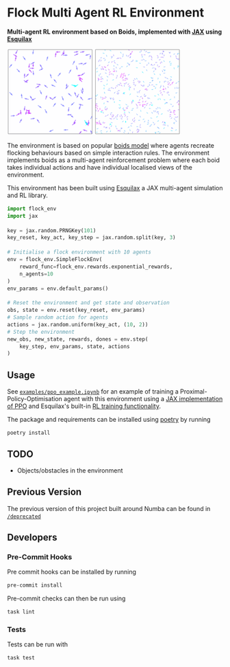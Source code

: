 # Flock Multi Agent RL Environment

**Multi-agent RL environment based on Boids, implemented with
[JAX](https://github.com/google/jax) using [Esquilax](https://zombie-einstein.github.io/esquilax/)**

<p float="left">
  <img src=".github/images/rl_boids001.gif?raw=true" width="200" />
  <img src=".github/images/rl_boids002.gif?raw=true" width="200" />
</p>

The environment is based on popular [boids model](https://en.wikipedia.org/wiki/Boids)
where agents recreate flocking behaviours based on simple interaction rules.
The environment implements boids as a multi-agent reinforcement problem where each
boid takes individual actions and have individual localised views of the environment.

This environment has been built using [Esquilax](https://zombie-einstein.github.io/esquilax/)
a JAX multi-agent simulation and RL library.

```python
import flock_env
import jax

key = jax.random.PRNGKey(101)
key_reset, key_act, key_step = jax.random.split(key, 3)

# Initialise a flock environment with 10 agents
env = flock_env.SimpleFlockEnv(
    reward_func=flock_env.rewards.exponential_rewards,
    n_agents=10
)
env_params = env.default_params()

# Reset the environment and get state and observation
obs, state = env.reset(key_reset, env_params)
# Sample random action for agents
actions = jax.random.uniform(key_act, (10, 2))
# Step the environment
new_obs, new_state, rewards, dones = env.step(
    key_step, env_params, state, actions
)
```

## Usage

See [`examples/ppo_example.ipynb`](/examples/ppo_example.ipynb) for an example
of training a Proximal-Policy-Optimisation agent with this environment
using a [JAX implementation of PPO](https://github.com/zombie-einstein/JAX-PPO)
and Esquilax's built-in
[RL training functionality](https://zombie-einstein.github.io/esquilax/autoapi/esquilax/ml/rl/index.html).

The package and requirements can be installed using [poetry](https://python-poetry.org/docs/)
by running

```shell
poetry install
```

## TODO

- Objects/obstacles in the environment

## Previous Version

The previous version of this project built around Numba can be found in
[`/deprecated`](/deprecated)

## Developers

### Pre-Commit Hooks

Pre commit hooks can be installed by running

```bash
pre-commit install
```

Pre-commit checks can then be run using

```bash
task lint
```

### Tests

Tests can be run with

```bash
task test
```
